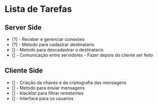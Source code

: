 # Lista de Tarefas
## Server Side
- [?] - Receber e gerenciar conexões
- [?] - Metodo para cadastrar destinatario
- [] - Metodo para descadastrar o destinatario
- [] - Comunicação entre servidores - Fazer depois do cliente ser feito

## Cliente Side
- [] - Criação da chaves e da criptografia das mensagens
- [] - Metodo para enviar mensagens
- [] - blacklist para filtrar remetentes
- [] - Interface para os usuarios